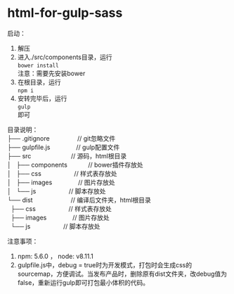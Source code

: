 # html-for-gulp-sass
启动：
1. 解压
2. 进入./src/components目录，运行<br>
```bower install```<br>
注意：需要先安装bower
3. 在根目录，运行<br>
```npm i```<br>
4. 安转完毕后，运行<br>
```gulp```<br>
即可


目录说明：<br>
├── .gitignore                // git忽略文件<br>
├── gulpfile.js               // gulp配置文件<br>
├── src                       // 源码，html根目录<br>
│   ├── components            // bower插件存放处<br>
│   ├── css                   // 样式表存放处<br>
│   ├── images                // 图片存放处<br>
│   └── js                    // 脚本存放处<br>
└── dist                      // 编译后文件夹，html根目录<br>
    ├── css                   // 样式表存放处<br>
    ├── images                // 图片存放处<br>
    └── js                    // 脚本存放处<br>

注意事项：
1. npm: 5.6.0 ， node: v8.11.1
2. gulpfile.js中，debug = true时为开发模式，打包时会生成css的sourcemap，方便调试。当发布产品时，删除原有dist文件夹，改debug值为false，重新运行gulp即可打包最小体积的代码。
